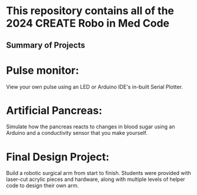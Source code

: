 # This repository contains all of the 2024 CREATE Robo in Med Code

## Summary of Projects

# Pulse monitor:
View your own pulse using an LED or Arduino IDE's in-built Serial Plotter.

# Artificial Pancreas:
Simulate how the pancreas reacts to changes in blood sugar using an Arduino and a conductivity sensor that you make yourself.

# Final Design Project:
Build a robotic surgical arm from start to finish. Students were provided with laser-cut acrylic pieces and hardware, along with multiple levels of helper code to design their own arm.
